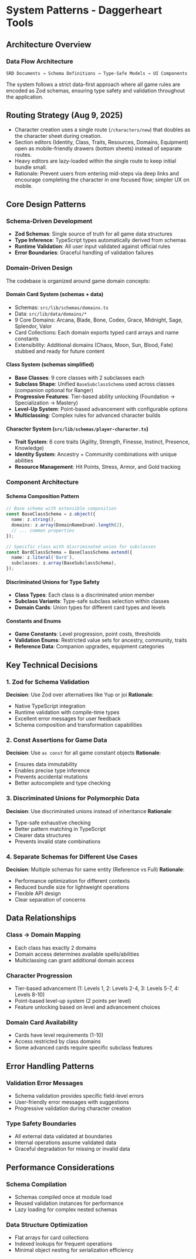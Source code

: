 # System Patterns - Daggerheart Tools

## Architecture Overview

### Data Flow Architecture

```
SRD Documents → Schema Definitions → Type-Safe Models → UI Components
```

The system follows a strict data-first approach where all game rules are encoded as Zod schemas, ensuring type safety and validation throughout the application.

## Routing Strategy (Aug 9, 2025)

- Character creation uses a single route (`/characters/new`) that doubles as the character sheet during creation.
- Section editors (Identity, Class, Traits, Resources, Domains, Equipment) open as mobile-friendly drawers (bottom sheets) instead of separate routes.
- Heavy editors are lazy-loaded within the single route to keep initial bundle small.
- Rationale: Prevent users from entering mid-steps via deep links and encourage completing the character in one focused flow; simpler UX on mobile.

## Core Design Patterns

### Schema-Driven Development

- **Zod Schemas**: Single source of truth for all game data structures
- **Type Inference**: TypeScript types automatically derived from schemas
- **Runtime Validation**: All user input validated against official rules
- **Error Boundaries**: Graceful handling of validation failures

### Domain-Driven Design

The codebase is organized around game domain concepts:

#### Domain Card System (schemas + data)

- Schemas: `src/lib/schemas/domains.ts`
- Data: `src/lib/data/domains/*`
- 9 Core Domains: Arcana, Blade, Bone, Codex, Grace, Midnight, Sage, Splendor, Valor
- Card Collections: Each domain exports typed card arrays and name constants
- Extensibility: Additional domains (Chaos, Moon, Sun, Blood, Fate) stubbed and ready for future content

#### Class System (schemas simplified)

- **Base Classes**: 9 core classes with 2 subclasses each
- **Subclass Shape**: Unified `BaseSubclassSchema` used across classes (companion optional for Ranger)
- **Progressive Features**: Tier-based ability unlocking (Foundation → Specialization → Mastery)
- **Level-Up System**: Point-based advancement with configurable options
- **Multiclassing**: Complex rules for advanced character builds

#### Character System (`src/lib/schemas/player-character.ts`)

- **Trait System**: 6 core traits (Agility, Strength, Finesse, Instinct, Presence, Knowledge)
- **Identity System**: Ancestry + Community combinations with unique abilities
- **Resource Management**: Hit Points, Stress, Armor, and Gold tracking

### Component Architecture

#### Schema Composition Pattern

```typescript
// Base schema with extensible composition
const BaseClassSchema = z.object({
  name: z.string(),
  domains: z.array(DomainNameEnum).length(2),
  // ... common properties
});

// Specific class with discriminated union for subclasses
const BardClassSchema = BaseClassSchema.extend({
  name: z.literal('Bard'),
  subclasses: z.array(BaseSubclassSchema),
});
```

#### Discriminated Unions for Type Safety

- **Class Types**: Each class is a discriminated union member
- **Subclass Variants**: Type-safe subclass selection within classes
- **Domain Cards**: Union types for different card types and levels

#### Constants and Enums

- **Game Constants**: Level progression, point costs, thresholds
- **Validation Enums**: Restricted value sets for ancestry, community, traits
- **Reference Data**: Companion upgrades, equipment categories

## Key Technical Decisions

### 1. Zod for Schema Validation

**Decision**: Use Zod over alternatives like Yup or joi
**Rationale**:

- Native TypeScript integration
- Runtime validation with compile-time types
- Excellent error messages for user feedback
- Schema composition and transformation capabilities

### 2. Const Assertions for Game Data

**Decision**: Use `as const` for all game constant objects
**Rationale**:

- Ensures data immutability
- Enables precise type inference
- Prevents accidental mutations
- Better autocomplete and type checking

### 3. Discriminated Unions for Polymorphic Data

**Decision**: Use discriminated unions instead of inheritance
**Rationale**:

- Type-safe exhaustive checking
- Better pattern matching in TypeScript
- Clearer data structures
- Prevents invalid state combinations

### 4. Separate Schemas for Different Use Cases

**Decision**: Multiple schemas for same entity (Reference vs Full)
**Rationale**:

- Performance optimization for different contexts
- Reduced bundle size for lightweight operations
- Flexible API design
- Clear separation of concerns

## Data Relationships

### Class → Domain Mapping

- Each class has exactly 2 domains
- Domain access determines available spells/abilities
- Multiclassing can grant additional domain access

### Character Progression

- Tier-based advancement (1: Levels 1, 2: Levels 2-4, 3: Levels 5-7, 4: Levels 8-10)
- Point-based level-up system (2 points per level)
- Feature unlocking based on level and advancement choices

### Domain Card Availability

- Cards have level requirements (1-10)
- Access restricted by class domains
- Some advanced cards require specific subclass features

## Error Handling Patterns

### Validation Error Messages

- Schema validation provides specific field-level errors
- User-friendly error messages with suggestions
- Progressive validation during character creation

### Type Safety Boundaries

- All external data validated at boundaries
- Internal operations assume validated data
- Graceful degradation for missing or invalid data

## Performance Considerations

### Schema Compilation

- Schemas compiled once at module load
- Reused validation instances for performance
- Lazy loading for complex nested schemas

### Data Structure Optimization

- Flat arrays for card collections
- Indexed lookups for frequent operations
- Minimal object nesting for serialization efficiency
